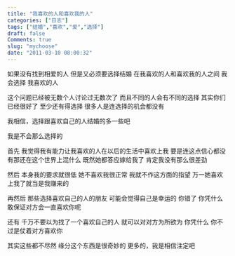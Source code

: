 ```yaml
---
title: "我喜欢的人和喜欢我的人"
categories: ["日志"]
tags: ["结婚","喜欢","爱","选择"]
draft: false
Comments: true
slug: "mychoose"
date: "2011-03-10 08:00:32"
---
```


如果没有找到相爱的人
但是又必须要选择结婚
在我喜欢的人和喜欢我的人之间 
我会选择 我喜欢的人

这个问题已经被无数个人讨论过无数次了
而且不同的人会有不同的选择
其实你们已经很好了
至少还有得选择
很多人是连选择的机会都没有

我相信，选择跟喜欢自己的人结婚的多一些吧

我是不会那么选择的

首先
我觉得我有能力让我喜欢的人在以后的生活中喜欢上我
要是连这点信心都没有那还在这个世界上混什么
既然她都答应嫁给我了
肯定我没有那么很差劲

然后
本身我的要求就很低
她不喜欢我很正常
我就不作这方面的指望
万一她喜欢上我了就当是我赚来的

再然后
那些选择喜欢自己的人的朋友
可能会觉得自己是幸运的
你错了
你凭什么敢保证对方会一直喜欢你呢

还有
千万不要以为找了一个喜欢自己的人
就可以对对方为所欲为
你凭什么
你不过是仗着对方喜欢你

其实这些都不尽然
缘分这个东西是很奇妙的
更多的，我是相信注定吧


